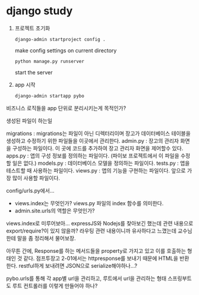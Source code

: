 # django study

1. 프로젝트 초기화
    ```
    django-admin startproject config .
    ```
    make config settings on current directory

    ```
    python manage.py runserver
    ```

    start the server

2. app 시작
    ```bash
    django-admin startapp pybo
    ```

비즈니스 로직들을 app 단위로 분리시키는게 목적인가?

생성된 파일이 하는일

migrations : migrations는 파일이 아닌 디렉터리이며 장고가 데이터베이스 테이블을 생성하고 수정하기 위한 파일들을 이곳에서 관리한다.
admin.py : 장고의 관리자 화면을 구성하는 파일이다. 이 곳에 코드를 추가하여 장고 관리자 화면을 제어할수 있다.
apps.py : 앱의 구성 정보를 정의하는 파일이다. (파이보 프로젝트에서 이 파일을 수정할 일은 없다.)
models.py : 데이터베이스 모델을 정의하는 파일이다.
tests.py : 앱을 테스트할 때 사용하는 파일이다.
views.py : 앱의 기능을 구현하는 파일이다. 앞으로 가장 많이 사용할 파일이다.

config/urls.py에서...
- views.index는 무엇인가?
views.py 파일의 index 함수를 의미한다.
- admin.site.urls의 역할은 무엇인가?

views.index로 미루어보아...
expressJS와 Nodejs를 찾아보긴 했는데 관련 내용으로 export/require?이 있지 않을까? 라우팅 관련 내용이니까 유사하다고 느꼈는데 교수님한테 말을 좀 정리해서 물어보장.

아무튼 간에, Response를 하는 메서드들을 property로 가지고 있고 이를 호출하는 형태인 것 같다.
점프투장고 2-01에서는 httpresponse를 보내기 때문에 HTML을 반환한다.
restful하게 보내려면 JSON으로 serialize해야하나...?

pybo.urls를 통해 각 app별 url을 관리하고, 루트에서 url을 관리하는 형태
스프링부트도 루트 컨트롤러를 이렇게 만들어야 하나?